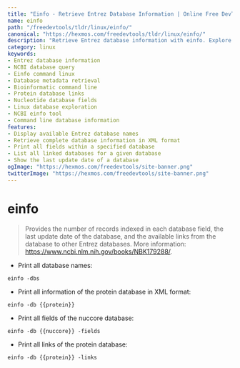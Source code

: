 ```yaml
---
title: "Einfo - Retrieve Entrez Database Information | Online Free DevTools by Hexmos"
name: einfo
path: "/freedevtools/tldr/linux/einfo/"
canonical: "https://hexmos.com/freedevtools/tldr/linux/einfo/"
description: "Retrieve Entrez database information with einfo. Explore database fields, links, and update dates using the command line tool. Free online tool, no registration required."
category: linux
keywords:
- Entrez database information
- NCBI database query
- Einfo command linux
- Database metadata retrieval
- Bioinformatic command line
- Protein database links
- Nucleotide database fields
- Linux database exploration
- NCBI einfo tool
- Command line database information
features:
- Display available Entrez database names
- Retrieve complete database information in XML format
- Print all fields within a specified database
- List all linked databases for a given database
- Show the last update date of a database
ogImage: "https://hexmos.com/freedevtools/site-banner.png"
twitterImage: "https://hexmos.com/freedevtools/site-banner.png"
---
```


# einfo

> Provides the number of records indexed in each database field, the last update date of the database, and the available links from the database to other Entrez databases.
> More information: <https://www.ncbi.nlm.nih.gov/books/NBK179288/>.

- Print all database names:

`einfo -dbs`

- Print all information of the protein database in XML format:

`einfo -db {{protein}}`

- Print all fields of the nuccore database:

`einfo -db {{nuccore}} -fields`

- Print all links of the protein database:

`einfo -db {{protein}} -links`
